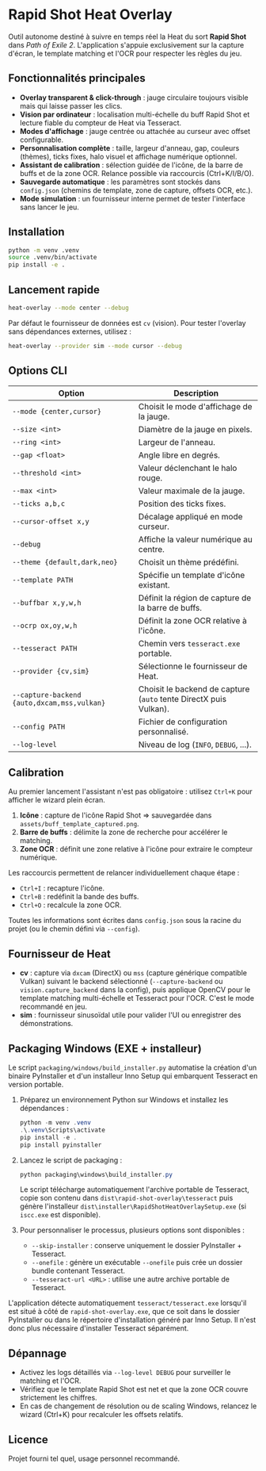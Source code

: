 # Rapid Shot Heat Overlay

Outil autonome destiné à suivre en temps réel la Heat du sort **Rapid Shot** dans *Path of Exile 2*. L'application s'appuie exclusivement sur la capture d'écran, le template matching et l'OCR pour respecter les règles du jeu.

## Fonctionnalités principales

- **Overlay transparent & click-through** : jauge circulaire toujours visible mais qui laisse passer les clics.
- **Vision par ordinateur** : localisation multi-échelle du buff Rapid Shot et lecture fiable du compteur de Heat via Tesseract.
- **Modes d'affichage** : jauge centrée ou attachée au curseur avec offset configurable.
- **Personnalisation complète** : taille, largeur d'anneau, gap, couleurs (thèmes), ticks fixes, halo visuel et affichage numérique optionnel.
- **Assistant de calibration** : sélection guidée de l'icône, de la barre de buffs et de la zone OCR. Relance possible via raccourcis (Ctrl+K/I/B/O).
- **Sauvegarde automatique** : les paramètres sont stockés dans `config.json` (chemins de template, zone de capture, offsets OCR, etc.).
- **Mode simulation** : un fournisseur interne permet de tester l'interface sans lancer le jeu.

## Installation

```bash
python -m venv .venv
source .venv/bin/activate
pip install -e .
```

## Lancement rapide

```bash
heat-overlay --mode center --debug
```

Par défaut le fournisseur de données est `cv` (vision). Pour tester l'overlay sans dépendances externes, utilisez :

```bash
heat-overlay --provider sim --mode cursor --debug
```

## Options CLI

| Option | Description |
| --- | --- |
| `--mode {center,cursor}` | Choisit le mode d'affichage de la jauge. |
| `--size <int>` | Diamètre de la jauge en pixels. |
| `--ring <int>` | Largeur de l'anneau. |
| `--gap <float>` | Angle libre en degrés. |
| `--threshold <int>` | Valeur déclenchant le halo rouge. |
| `--max <int>` | Valeur maximale de la jauge. |
| `--ticks a,b,c` | Position des ticks fixes. |
| `--cursor-offset x,y` | Décalage appliqué en mode curseur. |
| `--debug` | Affiche la valeur numérique au centre. |
| `--theme {default,dark,neo}` | Choisit un thème prédéfini. |
| `--template PATH` | Spécifie un template d'icône existant. |
| `--buffbar x,y,w,h` | Définit la région de capture de la barre de buffs. |
| `--ocrp ox,oy,w,h` | Définit la zone OCR relative à l'icône. |
| `--tesseract PATH` | Chemin vers `tesseract.exe` portable. |
| `--provider {cv,sim}` | Sélectionne le fournisseur de Heat. |
| `--capture-backend {auto,dxcam,mss,vulkan}` | Choisit le backend de capture (`auto` tente DirectX puis Vulkan). |
| `--config PATH` | Fichier de configuration personnalisé. |
| `--log-level` | Niveau de log (`INFO`, `DEBUG`, ...). |

## Calibration

Au premier lancement l'assistant n'est pas obligatoire : utilisez `Ctrl+K` pour afficher le wizard plein écran.

1. **Icône** : capture de l'icône Rapid Shot ⇒ sauvegardée dans `assets/buff_template_captured.png`.
2. **Barre de buffs** : délimite la zone de recherche pour accélérer le matching.
3. **Zone OCR** : définit une zone relative à l'icône pour extraire le compteur numérique.

Les raccourcis permettent de relancer individuellement chaque étape :

- `Ctrl+I` : recapture l'icône.
- `Ctrl+B` : redéfinit la bande des buffs.
- `Ctrl+O` : recalcule la zone OCR.

Toutes les informations sont écrites dans `config.json` sous la racine du projet (ou le chemin défini via `--config`).

## Fournisseur de Heat

- **cv** : capture via `dxcam` (DirectX) ou `mss` (capture générique compatible Vulkan) suivant le backend sélectionné (`--capture-backend` ou `vision.capture_backend` dans la config), puis applique OpenCV pour le template matching multi-échelle et Tesseract pour l'OCR. C'est le mode recommandé en jeu.
- **sim** : fournisseur sinusoïdal utile pour valider l'UI ou enregistrer des démonstrations.

## Packaging Windows (EXE + installeur)

Le script `packaging/windows/build_installer.py` automatise la création d'un binaire PyInstaller
et d'un installeur Inno Setup qui embarquent Tesseract en version portable.

1. Préparez un environnement Python sur Windows et installez les dépendances :

   ```powershell
   python -m venv .venv
   .\.venv\Scripts\activate
   pip install -e .
   pip install pyinstaller
   ```

2. Lancez le script de packaging :

   ```powershell
   python packaging\windows\build_installer.py
   ```

   Le script télécharge automatiquement l'archive portable de Tesseract, copie son contenu dans
   `dist\rapid-shot-overlay\tesseract` puis génère l'installeur
   `dist\installer\RapidShotHeatOverlaySetup.exe` (si `iscc.exe` est disponible).

3. Pour personnaliser le processus, plusieurs options sont disponibles :

   - `--skip-installer` : conserve uniquement le dossier PyInstaller + Tesseract.
   - `--onefile` : génère un exécutable `--onefile` puis crée un dossier bundle contenant Tesseract.
   - `--tesseract-url <URL>` : utilise une autre archive portable de Tesseract.

L'application détecte automatiquement `tesseract/tesseract.exe` lorsqu'il est situé à côté de
`rapid-shot-overlay.exe`, que ce soit dans le dossier PyInstaller ou dans le répertoire
d'installation généré par Inno Setup. Il n'est donc plus nécessaire d'installer Tesseract
séparément.

## Dépannage

- Activez les logs détaillés via `--log-level DEBUG` pour surveiller le matching et l'OCR.
- Vérifiez que le template Rapid Shot est net et que la zone OCR couvre strictement les chiffres.
- En cas de changement de résolution ou de scaling Windows, relancez le wizard (Ctrl+K) pour recalculer les offsets relatifs.

## Licence

Projet fourni tel quel, usage personnel recommandé.
